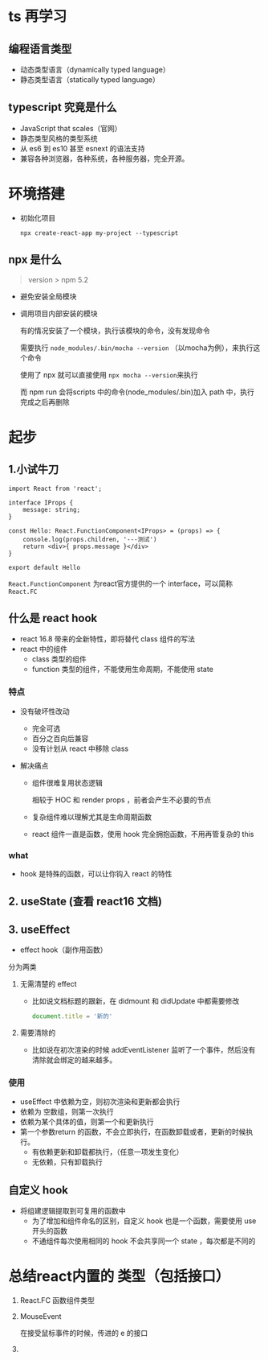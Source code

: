 # ts 再学习

## 编程语言类型

* 动态类型语言（dynamically typed language）
* 静态类型语言（statically typed language）

## typescript 究竟是什么

* JavaScript that scales（官网）
* 静态类型风格的类型系统
* 从 es6 到 es10 甚至 esnext 的语法支持
* 兼容各种浏览器，各种系统，各种服务器，完全开源。

# 环境搭建

* 初始化项目

  ```shell
  npx create-react-app my-project --typescript
  ```

## npx 是什么

>  version > npm 5.2

* 避免安装全局模块

* 调用项目内部安装的模块

  有的情况安装了一个模块，执行该模块的命令，没有发现命令

  需要执行 `node_modules/.bin/mocha --version` （以mocha为例），来执行这个命令

  使用了 npx 就可以直接使用 `npx mocha --version`来执行

  而 npm run 会将scripts 中的命令(node_modules/.bin)加入 path 中，执行完成之后再删除

# 起步

## 1.小试牛刀

```tsx
import React from 'react';

interface IProps {
    message: string;
}

const Hello: React.FunctionComponent<IProps> = (props) => {
    console.log(props.children, '---测试')
    return <div>{ props.message }</div>
}

export default Hello
```

`React.FunctionComponent` 为react官方提供的一个 interface，可以简称 `React.FC`

## 什么是 react hook

* react 16.8 带来的全新特性，即将替代 class 组件的写法
* react 中的组件
  * class 类型的组件
  * function 类型的组件，不能使用生命周期，不能使用 state 

### 特点

* 没有破坏性改动

  * 完全可选
  * 百分之百向后兼容
  * 没有计划从 react 中移除 class

* 解决痛点

  * 组件很难复用状态逻辑

    相较于 HOC 和 render props ，前者会产生不必要的节点

  * 复杂组件难以理解尤其是生命周期函数

  * react 组件一直是函数，使用 hook 完全拥抱函数，不用再管复杂的 this

### what

* hook 是特殊的函数，可以让你钩入 react 的特性

## 2. useState (查看 react16 文档)

## 3. useEffect

* effect hook（副作用函数）

分为两类

1. 无需清楚的 effect

   * 比如说文档标题的跟新，在 didmount 和 didUpdate 中都需要修改

     ```js
     document.title = '新的'
     ```

2. 需要清除的

   * 比如说在初次渲染的时候 addEventListener 监听了一个事件，然后没有清除就会绑定的越来越多。

### 使用

* useEffect 中依赖为空，则初次渲染和更新都会执行
* 依赖为 空数组，则第一次执行
* 依赖为某个具体的值，则第一个和更新执行
* 第一个参数return 的函数，不会立即执行，在函数卸载或者，更新的时候执行。
  * 有依赖更新和卸载都执行，（任意一项发生变化）
  * 无依赖，只有卸载执行

## 自定义 hook

* 将组建逻辑提取到可复用的函数中
  * 为了增加和组件命名的区别，自定义 hook 也是一个函数，需要使用 use 开头的函数
  * 不通组件每次使用相同的 hook 不会共享同一个 state ，每次都是不同的





# 总结react内置的 类型（包括接口）

1.  React.FC 函数组件类型

2. MouseEvent 

   在接受鼠标事件的时候，传进的 e 的接口

3. 
